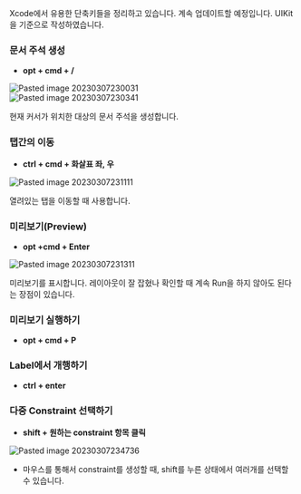 Xcode에서 유용한 단축키들을 정리하고 있습니다. 계속 업데이트할 예정입니다.
UIKit을 기준으로 작성하였습니다.
### 문서 주석 생성
- **opt + cmd + /**

![Pasted image 20230307230031](https://user-images.githubusercontent.com/121538666/223467515-6e52610a-f2c2-459e-ba23-1cb87ed3cd01.png)    
![Pasted image 20230307230341](https://user-images.githubusercontent.com/121538666/223467523-a9a6493d-8684-4bf9-a902-57486c84b327.png)

현재 커서가 위치한 대상의 문서 주석을 생성합니다. 

### 탭간의 이동
- **ctrl + cmd + 화살표 좌, 우**
    
![Pasted image 20230307231111](https://user-images.githubusercontent.com/121538666/223467526-92d97c31-b05c-4f84-b57e-f6ab8d43c5fa.png)
    
열려있는 탭을 이동할 때 사용합니다.

### 미리보기(Preview)
- **opt +cmd + Enter**

![Pasted image 20230307231311](https://user-images.githubusercontent.com/121538666/223467529-3bc4a880-8221-44bc-aa79-417c6086ae0a.png)

미리보기를 표시합니다. 레이아웃이 잘 잡혔나 확인할 때 계속 Run을 하지 않아도 된다는 장점이 있습니다.

### 미리보기 실행하기
- **opt + cmd + P**
    
### Label에서 개행하기
- **ctrl + enter**

### 다중 Constraint 선택하기
- **shift + 원하는 constraint 항목 클릭**

![Pasted image 20230307234736](https://user-images.githubusercontent.com/121538666/223467535-e8948dd8-92ba-4b38-a76e-627e8b1a1608.png)
-  마우스를 통해서 constraint를 생성할 때, shift를 누른 상태에서 여러개를 선택할 수 있습니다.
